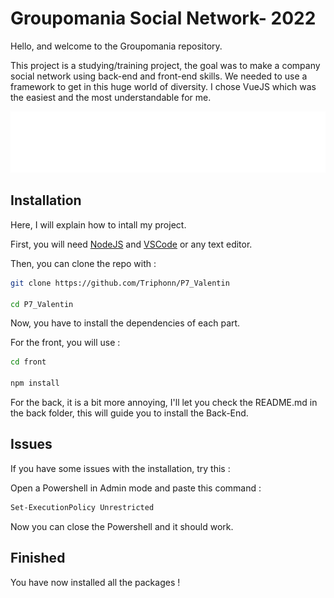 # Groupomania Social Network- 2022

Hello, and welcome to the Groupomania repository.

This project is a studying/training project, the goal was to make a company social network using back-end and front-end skills.
We needed to use a framework to get in this huge world of diversity. I chose VueJS which was the easiest and the most understandable for me.

![logo](./logo.png)

## Installation

Here, I will explain how to intall my project.

First, you will need [NodeJS](https://nodejs.org/en/download/) and [VSCode](https://code.visualstudio.com/download) or any text editor.

Then, you can clone the repo with :

```bash
git clone https://github.com/Triphonn/P7_Valentin

cd P7_Valentin

```

Now, you have to install the dependencies of each part.

For the front, you will use :

```bash
cd front

npm install
```

For the back, it is a bit more annoying, I'll let you check the README.md in the back folder, this will guide you to install the Back-End.

## Issues

If you have some issues with the installation, try this :

Open a Powershell in Admin mode and paste this command :

```bash
Set-ExecutionPolicy Unrestricted
```

Now you can close the Powershell and it should work.

## Finished

You have now installed all the packages !
